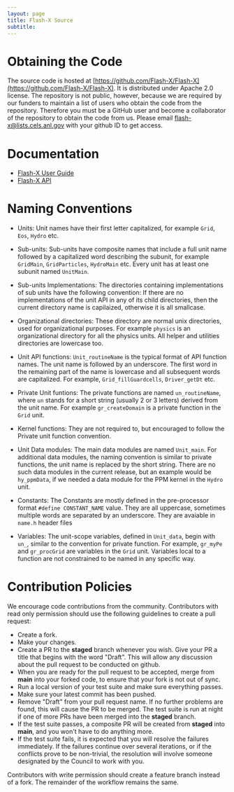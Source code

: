 ```yaml
---
layout: page
title: Flash-X Source
subtitle:  
---
```


# Obtaining the Code
The source code is hosted at [https://github.com/Flash-X/Flash-X](https://github.com/Flash-X/Flash-X). 
It is distributed under Apache 2.0 license. The repository is not public, however, because we are required 
by our funders to maintain a list of users who obtain the code from the repository. Therefore you must 
be a GitHub user and become a collaborator of the repository to obtain the code from us. Please email 
<a href="mailto:flash-x@lists.cels.anl.gov">flash-x@lists.cels.anl.gov</a> with your github ID to get access.

# Documentation
- [Flash-X User Guide](https://flash-x.github.io/Flash-X-docs/#)
- [Flash-X API](../../api/index.html)

# Naming Conventions
- Units: Unit names have their first letter capitalized, for example
  `Grid`, `Eos`, `Hydro` etc.

- Sub-units: Sub-units have composite names that include a full unit name
  followed by a capitalized word describing the subunit, for example `GridMain`, 
  `GridParticles`, `HydroMain` etc. Every unit has at least one subunit named `UnitMain`.

- Sub-units Implementations: The directories containing implementations of sub 
  units have the following convention: If there are no implementations of the unit API 
  in any of its child directories, then the current directory name is capilaized, otherwise 
  it is all smallcase. 

- Organizational directories: These directory are normal unix directories, used for 
  organizational purposes. For example `physics` is an organizational directory
  for all the physics units. All helper and utilities directories are lowercase too.

- Unit API functions: `Unit_routineName` is the typical format of API function names.
  The unit name is followed by an underscore. The first word in the  remaining part of 
  the name is lowercase and all subsequent words are capitalized. For example, 
  `Grid_fillGuardcells`, `Driver_getDt` etc.

- Private Unit funtions: The private functions are named `un_routineName`, where `un` 
  stands for a short string (usually 2 or 3 letters) derived from the unit name. For example 
  `gr_createDomain` is a private function in the `Grid` unit.

- Kernel functions: They are not required to, but encouraged to follow the Private unit
  function convention.

- Unit Data modules: The main data modules are named `Unit_main`. For additional data 
  modules, the naming convention is similar to private functions, the unit name is replaced 
  by the short string. There are no such data modules in the current release, but an
  example would be `hy_ppmData`, if we needed a data module for the PPM kernel in the `Hydro` unit.

- Constants: The Constants are mostly defined in the pre-processor format 
  `#define CONSTANT_NAME` value. They are all uppercase, sometimes multiple words are separated 
   by an underscore. They are avaiable in `name.h` header files

- Variables: The unit-scope variables, defined in `Unit_data`, begin with `un_`, similar to the 
  convention for private function. For example, `gr_myPe` and `gr_procGrid` are variables in the 
  `Grid` unit. Variables local to a function are not constrained to be named in any specific way.

# Contribution Policies
We encourage code contributions from the community. Contributors with
read only permission should use the following guidelines to create a
pull request:

- Create a fork.
- Make your changes.
- Create a PR to the **staged** branch whenever you wish.
  Give your PR a title that begins with the word "Draft".
  This will allow any discussion about the pull
  request to be conducted on github.
- When you are ready for the pull request to be accepted, merge from **main**
into your forked code, to ensure that your fork is not out of sync.
- Run a local version of your test suite and make sure everything
passes.
- Make sure your latest commit has been pushed.
- Remove "Draft" from your pull request name. If no further problems
are found, this will cause the PR
to be merged. The test suite is run at night if one of more
PRs have been merged into the **staged** branch.
- If the test suite passes, a composite PR will be created from
**staged** into **main**, and you won't have to do anything more.
- If the test suite fails, it is expected that you will resolve the
  failures immediately. If the failures continue over several
  iterations, or if the conflicts prove to be non-trivial, the
  resolution will involve someone designated by the Council to work
  with you.

Contributors with write permission should create a feature branch
instead of a fork. The remainder of the workflow remains the same.
